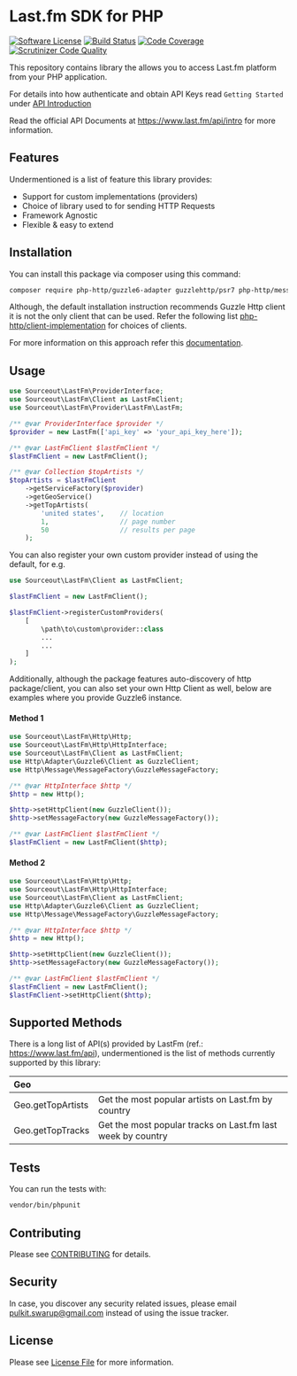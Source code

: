 # Last.fm SDK for PHP
[![Software License](https://img.shields.io/badge/license-MIT-brightgreen.svg)](LICENSE.md) [![Build Status](https://scrutinizer-ci.com/g/sourceout/lastfm-php-sdk/badges/build.png?b=master)](https://scrutinizer-ci.com/g/sourceout/lastfm-php-sdk/build-status/master) [![Code Coverage](https://scrutinizer-ci.com/g/sourceout/lastfm-php-sdk/badges/coverage.png?b=master)](https://scrutinizer-ci.com/g/sourceout/lastfm-php-sdk/) [![Scrutinizer Code Quality](https://scrutinizer-ci.com/g/sourceout/lastfm-php-sdk/badges/quality-score.png?b=master)](https://scrutinizer-ci.com/g/sourceout/lastfm-php-sdk/?branch=master)

This repository contains library the allows you to access Last.fm platform from your PHP application.

For details into how authenticate and obtain API Keys read `Getting Started` under [API Introduction](https://www.last.fm/api)

Read the official API Documents at https://www.last.fm/api/intro for more information.

## Features
Undermentioned is a list of feature this library provides:

* Support for custom implementations (providers)
* Choice of library used to for sending HTTP Requests
* Framework Agnostic
* Flexible & easy to extend

## Installation
You can install this package via composer using this command:
```bash
composer require php-http/guzzle6-adapter guzzlehttp/psr7 php-http/message sourceout/lastfm-php-sdk
```

Although, the default installation instruction recommends Guzzle Http client it is not the only client that can be used. Refer the following list [php-http/client-implementation](https://packagist.org/providers/php-http/client-implementation) for choices of clients.

For more information on this approach refer this [documentation](http://docs.php-http.org/en/latest/httplug/users.html).

## Usage
```php
use Sourceout\LastFm\ProviderInterface;
use Sourceout\LastFm\Client as LastFmClient;
use Sourceout\LastFm\Provider\LastFm\LastFm;

/** @var ProviderInterface $provider */
$provider = new LastFm(['api_key' => 'your_api_key_here']);

/** @var LastFmClient $lastFmClient */
$lastFmClient = new LastFmClient();

/** @var Collection $topArtists */
$topArtists = $lastFmClient
    ->getServiceFactory($provider)
    ->getGeoService()
    ->getTopArtists(
        'united states',    // location
        1,                  // page number
        50                  // results per page
    );
```

You can also register your own custom provider instead of using the default, for e.g.
```php
use Sourceout\LastFm\Client as LastFmClient;

$lastFmClient = new LastFmClient();

$lastFmClient->registerCustomProviders(
    [
        \path\to\custom\provider::class
        ...
        ...
    ]
);
```
Additionally, although the package features auto-discovery of http package/client, you can also set your own Http Client as well, below are examples where you provide Guzzle6 instance.

#### Method 1
```php
use Sourceout\LastFm\Http\Http;
use Sourceout\LastFm\Http\HttpInterface;
use Sourceout\LastFm\Client as LastFmClient;
use Http\Adapter\Guzzle6\Client as GuzzleClient;
use Http\Message\MessageFactory\GuzzleMessageFactory;

/** @var HttpInterface $http */
$http = new Http();

$http->setHttpClient(new GuzzleClient());
$http->setMessageFactory(new GuzzleMessageFactory());

/** @var LastFmClient $lastFmClient */
$lastFmClient = new LastFmClient($http);

```

#### Method 2
```php
use Sourceout\LastFm\Http\Http;
use Sourceout\LastFm\Http\HttpInterface;
use Sourceout\LastFm\Client as LastFmClient;
use Http\Adapter\Guzzle6\Client as GuzzleClient;
use Http\Message\MessageFactory\GuzzleMessageFactory;

/** @var HttpInterface $http */
$http = new Http();

$http->setHttpClient(new GuzzleClient());
$http->setMessageFactory(new GuzzleMessageFactory());

/** @var LastFmClient $lastFmClient */
$lastFmClient = new LastFmClient();
$lastFmClient->setHttpClient($http);
```
## Supported Methods
There is a long list of API(s) provided by LastFm (ref.: https://www.last.fm/api), undermentioned is the list of methods currently supported by this library:

| Geo               |                                                                 |
| :-----------------|:----------------------------------------------------------------|
| Geo.getTopArtists | Get the most popular artists on Last.fm by country              |
| Geo.getTopTracks  | Get the most popular tracks on Last.fm last week by country     |

## Tests
You can run the tests with:
```bash
vendor/bin/phpunit
```

## Contributing
Please see [CONTRIBUTING](CONTRIBUTING) for details.

## Security
In case, you discover any security related issues, please email pulkit.swarup@gmail.com instead of using the issue tracker.

## License
Please see [License File](LICENSE) for more information.
